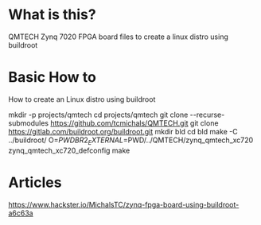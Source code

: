 # What is this?
QMTECH Zynq 7020 FPGA board files to create a linux distro using buildroot

# Basic How to
How to create an Linux distro using buildroot

mkdir -p projects/qmtech
cd projects/qmtech
git clone  --recurse-submodules https://github.com/tcmichals/QMTECH.git
git clone https://gitlab.com/buildroot.org/buildroot.git
mkdir bld
cd bld
make -C ../buildroot/ O=$PWD BR2_EXTERNAL=$PWD/../QMTECH/zynq_qmtech_xc720 zynq_qmtech_xc720_defconfig
make

# Articles
https://www.hackster.io/MichalsTC/zynq-fpga-board-using-buildroot-a6c63a

